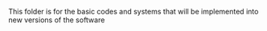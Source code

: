 This folder is for the basic codes and systems that will be implemented into new versions of the software 
